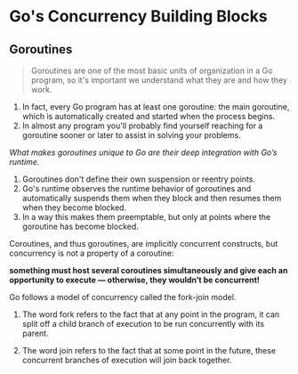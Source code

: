 # Go's Concurrency Building Blocks

## Goroutines 
> Goroutines are one of the most basic units of organization in a Go program, so it's important we understand what they are and how they work.

1. In fact, every Go program has at least one goroutine: the main goroutine, which is automatically created and started when the process begins.
2. In almost any program you'll probably find yourself reaching for a goroutine sooner or later to assist in solving your problems.


*What makes goroutines unique to Go are their deep integration with Go’s runtime.*

1. Goroutines don't define their own suspension or reentry points.
2. Go's runtime observes the runtime behavior of goroutines and automatically suspends
 them when they block and then resumes them when they become blocked.
3. In a way this makes them preemptable, but only at points where the goroutine has become blocked.

Coroutines, and thus goroutines, are implicitly concurrent constructs, but concurrency is not a property of a coroutine: 

**something must host several coroutines simultaneously and give each an opportunity to execute — otherwise, 
they wouldn’t be concurrent!**

Go follows a model of concurrency called the fork-join model.

1. The word fork refers to the fact that at any point in the program, it can split off a child branch of 
   execution to be run concurrently with its parent. 

2. The word join refers to the fact that at some point in the future, these concurrent branches of 
   execution will join back together. 

